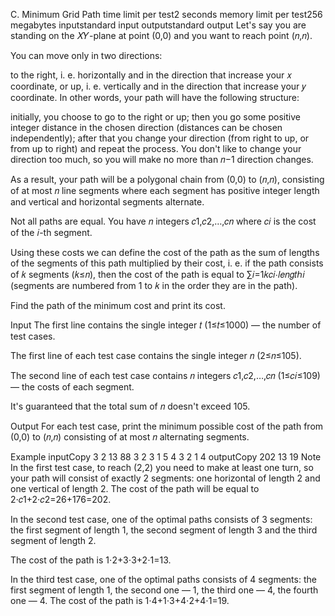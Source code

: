 C. Minimum Grid Path
time limit per test2 seconds
memory limit per test256 megabytes
inputstandard input
outputstandard output
Let's say you are standing on the 𝑋𝑌-plane at point (0,0) and you want to reach point (𝑛,𝑛).

You can move only in two directions:

to the right, i. e. horizontally and in the direction that increase your 𝑥 coordinate,
or up, i. e. vertically and in the direction that increase your 𝑦 coordinate.
In other words, your path will have the following structure:

initially, you choose to go to the right or up;
then you go some positive integer distance in the chosen direction (distances can be chosen independently);
after that you change your direction (from right to up, or from up to right) and repeat the process.
You don't like to change your direction too much, so you will make no more than 𝑛−1 direction changes.

As a result, your path will be a polygonal chain from (0,0) to (𝑛,𝑛), consisting of at most 𝑛 line segments where each segment has positive integer length and vertical and horizontal segments alternate.

Not all paths are equal. You have 𝑛 integers 𝑐1,𝑐2,…,𝑐𝑛 where 𝑐𝑖 is the cost of the 𝑖-th segment.

Using these costs we can define the cost of the path as the sum of lengths of the segments of this path multiplied by their cost, i. e. if the path consists of 𝑘 segments (𝑘≤𝑛), then the cost of the path is equal to ∑𝑖=1𝑘𝑐𝑖⋅𝑙𝑒𝑛𝑔𝑡ℎ𝑖 (segments are numbered from 1 to 𝑘 in the order they are in the path).

Find the path of the minimum cost and print its cost.

Input
The first line contains the single integer 𝑡 (1≤𝑡≤1000) — the number of test cases.

The first line of each test case contains the single integer 𝑛 (2≤𝑛≤105).

The second line of each test case contains 𝑛 integers 𝑐1,𝑐2,…,𝑐𝑛 (1≤𝑐𝑖≤109) — the costs of each segment.

It's guaranteed that the total sum of 𝑛 doesn't exceed 105.

Output
For each test case, print the minimum possible cost of the path from (0,0) to (𝑛,𝑛) consisting of at most 𝑛 alternating segments.

Example
inputCopy
3
2
13 88
3
2 3 1
5
4 3 2 1 4
outputCopy
202
13
19
Note
In the first test case, to reach (2,2) you need to make at least one turn, so your path will consist of exactly 2 segments: one horizontal of length 2 and one vertical of length 2. The cost of the path will be equal to 2⋅𝑐1+2⋅𝑐2=26+176=202.

In the second test case, one of the optimal paths consists of 3 segments: the first segment of length 1, the second segment of length 3 and the third segment of length 2.

The cost of the path is 1⋅2+3⋅3+2⋅1=13.

In the third test case, one of the optimal paths consists of 4 segments: the first segment of length 1, the second one — 1, the third one — 4, the fourth one — 4. The cost of the path is 1⋅4+1⋅3+4⋅2+4⋅1=19.
